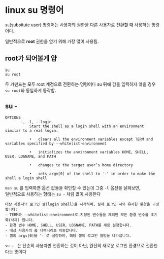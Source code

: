 # linux su 명령어 

`su`(subsitute user) 명령어는 사용자의 권한을 다른 사용자로 전환할 때 사용하는 명령어다.

일반적으로 **root** 권한을 얻기 위해 가장 많이 사용됨.

## root가 되어볼게 얍

``` shell
su
su root
```

두 커맨드는 모두 root 계정으로 전환하는 명령어다 su 뒤에 값을 입력하지 않을 경우 `su root`와 동일하게 동작함.  


## su - 

``` shell
OPTIONS
       -, -l, --login
           Start the shell as a login shell with an environment similar to a real login:

           •   clears all the environment variables except TERM and variables specified by --whitelist-environment

           •   initializes the environment variables HOME, SHELL, USER, LOGNAME, and PATH

           •   changes to the target user’s home directory

           •   sets argv[0] of the shell to '-' in order to make the shell a login shell
```

`man su` 를 입력하면 옵션 값들을 확인할 수 있는데 그중 `-l` 옵션을 살펴보면,  
일반적으로 사용하는 형태는 `su -` 처럼 많이 사용한다 

``` shell
대상 사용자의 로그인 셸(login shell)을 시작하며, 실제 로그인 시와 유사한 환경을 구성합니다:
- TERM과 --whitelist-environment로 지정된 변수들을 제외한 모든 환경 변수를 초기화(삭제) 합니다.
- 환경 변수 HOME, SHELL, USER, LOGNAME, PATH를 새로 설정합니다.
- 대상 사용자의 홈 디렉터리로 이동합니다.
- 셸의 argv[0]을 '-'로 설정하여, 해당 셸이 로그인 셸임을 나타냅니다.
```

`su - ` 는 단순히 사용자만 전환하는 것이 아닌, 완전히 새로운 로그인 환경으로 전환한다는 뜻이다  


